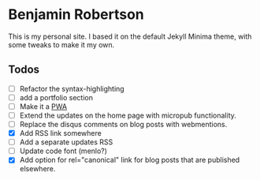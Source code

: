 # Benjamin Robertson

This is my personal site. I based it on the default Jekyll Minima theme, with some tweaks to make it my own.

## Todos
 - [ ] Refactor the syntax-highlighting
 - [ ] add a portfolio section
 - [ ] Make it a [PWA](https://ethanmarcotte.com/wrote/going-offline/)
 - [ ] Extend the updates on the home page with micropub functionality.
 - [ ] Replace the disqus comments on blog posts with webmentions.
 - [x] Add RSS link somewhere
 - [ ] Add a separate updates RSS
 - [ ] Update code font (menlo?)
 - [x] Add option for rel="canonical" link for blog posts that are published elsewhere.
